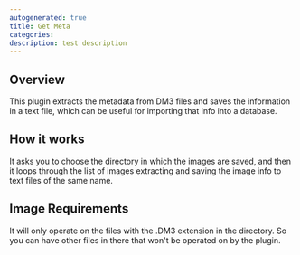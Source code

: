 ```yaml
---
autogenerated: true
title: Get Meta
categories: 
description: test description
---
```


**Overview**
------------

This plugin extracts the metadata from DM3 files and saves the information in a text file, which can be useful for importing that info into a database.

**How it works**
----------------

It asks you to choose the directory in which the images are saved, and then it loops through the list of images extracting and saving the image info to text files of the same name.

**Image Requirements**
----------------------

It will only operate on the files with the .DM3 extension in the directory. So you can have other files in there that won't be operated on by the plugin.
